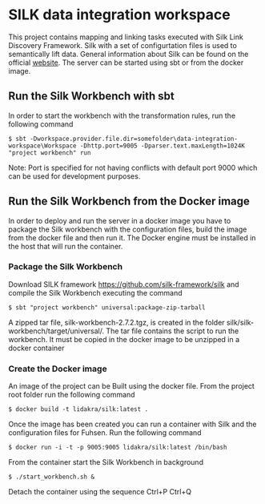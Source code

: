 # SILK data integration workspace

This project contains mapping and linking tasks executed with Silk Link Discovery Framework.
Silk with a set of configurtation files is used to semantically lift data.
General information about Silk can be found on the official [website](http://silkframework.org).
The server can be started using sbt or from the docker image.

## Run the Silk Workbench with sbt
In order to start the workbench with the transformation rules, run the following command

    $ sbt -Dworkspace.provider.file.dir=somefolder\data-integration-workspace\Workspace -Dhttp.port=9005 -Dparser.text.maxLength=1024K "project workbench" run

Note: Port is specified for not having conflicts with default port 9000 which can be used for development purposes.

## Run the Silk Workbench from the Docker image
In order to deploy and run the server in a docker image you have to package the Silk workbench with the configuration files, 
build the image from the docker file and then run it. The Docker engine must be installed in the host that will run the container.
 
### Package the Silk Workbench
Download SILK framework https://github.com/silk-framework/silk and compile the Silk Workbench executing the command

    $ sbt "project workbench" universal:package-zip-tarball

A zipped tar file, silk-workbench-2.7.2.tgz, is created in the folder silk/silk-workbench/target/universal/. The tar file 
contains the script to run the workbench. It must be copied in the docker image to be unzipped in a docker container

### Create the Docker image
An image of the project can be Built using the docker file. From the project root folder run the following command

    $ docker build -t lidakra/silk:latest .

Once the image has been created you can run a container with Silk and the configuration files for Fuhsen. Run the following command

    $ docker run -i -t -p 9005:9005 lidakra/silk:latest /bin/bash

From the container start the Silk Workbench in background

    $ ./start_workbench.sh &

Detach the container using the sequence Ctrl+P Ctrl+Q

